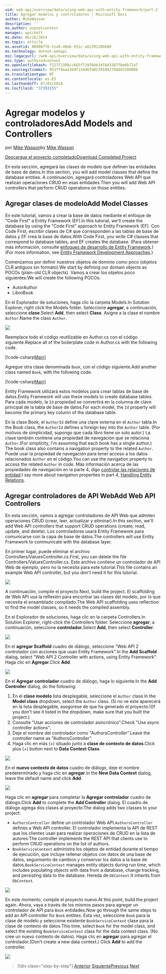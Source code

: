 ```yaml
---
uid: web-api/overview/data/using-web-api-with-entity-framework/part-2
title: Agregar modelos y controladores | Microsoft Docs
author: MikeWasson
description: ''
ms.author: aspnetcontent
manager: wpickett
ms.date: 06/16/2014
ms.topic: article
ms.assetid: 88908ff8-51a9-40eb-931c-a8139128b680
ms.technology: dotnet-webapi
msc.legacyurl: /web-api/overview/data/using-web-api-with-entity-framework/part-2
msc.type: authoredcontent
ms.openlocfilehash: f127f239bcc665f71976bb34f6d3387f8e0b72a7
ms.sourcegitcommit: 953ff9ea4369f154d6fd0239599279ddd3280009
ms.translationtype: MT
ms.contentlocale: es-ES
ms.lasthandoff: 07/03/2018
ms.locfileid: "37393155"
---
```

<a name="add-models-and-controllers"></a><span data-ttu-id="1a838-102">Agregar modelos y controladores</span><span class="sxs-lookup"><span data-stu-id="1a838-102">Add Models and Controllers</span></span>
====================
<span data-ttu-id="1a838-103">por [Mike Wasson](https://github.com/MikeWasson)</span><span class="sxs-lookup"><span data-stu-id="1a838-103">by [Mike Wasson](https://github.com/MikeWasson)</span></span>

[<span data-ttu-id="1a838-104">Descargue el proyecto completado</span><span class="sxs-lookup"><span data-stu-id="1a838-104">Download Completed Project</span></span>](https://github.com/MikeWasson/BookService)

<span data-ttu-id="1a838-105">En esta sección, agregará las clases de modelo que definen las entidades de base de datos.</span><span class="sxs-lookup"><span data-stu-id="1a838-105">In this section, you will add model classes that define the database entities.</span></span> <span data-ttu-id="1a838-106">A continuación, agregará controladores Web API que realizan operaciones CRUD en esas entidades.</span><span class="sxs-lookup"><span data-stu-id="1a838-106">Then you will add Web API controllers that perform CRUD operations on those entities.</span></span>

## <a name="add-model-classes"></a><span data-ttu-id="1a838-107">Agregar clases de modelo</span><span class="sxs-lookup"><span data-stu-id="1a838-107">Add Model Classes</span></span>

<span data-ttu-id="1a838-108">En este tutorial, vamos a crear la base de datos mediante el enfoque de "Code First" a Entity Framework (EF).</span><span class="sxs-lookup"><span data-stu-id="1a838-108">In this tutorial, we'll create the database by using the "Code First" approach to Entity Framework (EF).</span></span> <span data-ttu-id="1a838-109">Con Code First, escribir clases de C# que corresponden a las tablas de base de datos y EF crea la base de datos.</span><span class="sxs-lookup"><span data-stu-id="1a838-109">With Code First, you write C# classes that correspond to database tables, and EF creates the database.</span></span> <span data-ttu-id="1a838-110">(Para obtener más información, consulte [enfoques de desarrollo de Entity Framework](https://msdn.microsoft.com/library/ms178359%28v=vs.110%29.aspx#dbfmfcf).)</span><span class="sxs-lookup"><span data-stu-id="1a838-110">(For more information, see [Entity Framework Development Approaches](https://msdn.microsoft.com/library/ms178359%28v=vs.110%29.aspx#dbfmfcf).)</span></span>

<span data-ttu-id="1a838-111">Comenzamos por definir nuestros objetos de dominio como poco (objetos CLR antiguos sin formato).</span><span class="sxs-lookup"><span data-stu-id="1a838-111">We start by defining our domain objects as POCOs (plain-old CLR objects).</span></span> <span data-ttu-id="1a838-112">Vamos a crear los objetos poco siguientes:</span><span class="sxs-lookup"><span data-stu-id="1a838-112">We will create the following POCOs:</span></span>

- <span data-ttu-id="1a838-113">Autor</span><span class="sxs-lookup"><span data-stu-id="1a838-113">Author</span></span>
- <span data-ttu-id="1a838-114">Libro</span><span class="sxs-lookup"><span data-stu-id="1a838-114">Book</span></span>

<span data-ttu-id="1a838-115">En el Explorador de soluciones, haga clic la carpeta Models.</span><span class="sxs-lookup"><span data-stu-id="1a838-115">In Solution Explorer, right click the Models folder.</span></span> <span data-ttu-id="1a838-116">Seleccione **agregar**, a continuación, seleccione **clase**.</span><span class="sxs-lookup"><span data-stu-id="1a838-116">Select **Add**, then select **Class**.</span></span> <span data-ttu-id="1a838-117">Asigne a la clase el nombre `Author`.</span><span class="sxs-lookup"><span data-stu-id="1a838-117">Name the class `Author`.</span></span>

![](part-2/_static/image1.png)

<span data-ttu-id="1a838-118">Reemplace todo el código reutilizable en Author.cs con el código siguiente.</span><span class="sxs-lookup"><span data-stu-id="1a838-118">Replace all of the boilerplate code in Author.cs with the following code.</span></span>

[!code-csharp[Main](part-2/samples/sample1.cs)]

<span data-ttu-id="1a838-119">Agregue otra clase denominada `Book`, con el código siguiente.</span><span class="sxs-lookup"><span data-stu-id="1a838-119">Add another class named `Book`, with the following code.</span></span>

[!code-csharp[Main](part-2/samples/sample2.cs)]

<span data-ttu-id="1a838-120">Entity Framework utilizará estos modelos para crear tablas de base de datos.</span><span class="sxs-lookup"><span data-stu-id="1a838-120">Entity Framework will use these models to create database tables.</span></span> <span data-ttu-id="1a838-121">Para cada modelo, la `Id` propiedad se convertirá en la columna de clave principal de la tabla de base de datos.</span><span class="sxs-lookup"><span data-stu-id="1a838-121">For each model, the `Id` property will become the primary key column of the database table.</span></span>

<span data-ttu-id="1a838-122">En la clase Book, el `AuthorId` define una clave externa en el `Author` tabla.</span><span class="sxs-lookup"><span data-stu-id="1a838-122">In the Book class, the `AuthorId` defines a foreign key into the `Author` table.</span></span> <span data-ttu-id="1a838-123">(Por motivos de simplicidad, supongo que cada libro tiene un solo autor.) La clase también contiene una propiedad de navegación que se relaciona `Author`.</span><span class="sxs-lookup"><span data-stu-id="1a838-123">(For simplicity, I'm assuming that each book has a single author.) The book class also contains a navigation property to the related `Author`.</span></span> <span data-ttu-id="1a838-124">Puede usar la propiedad de navegación para tener acceso a los datos relacionados `Author` en el código.</span><span class="sxs-lookup"><span data-stu-id="1a838-124">You can use the navigation property to access the related `Author` in code.</span></span> <span data-ttu-id="1a838-125">Más información acerca de las propiedades de navegación en la parte 4, digo [controlar las relaciones de entidad](part-4.md).</span><span class="sxs-lookup"><span data-stu-id="1a838-125">I say more about navigation properties in part 4, [Handling Entity Relations](part-4.md).</span></span>

## <a name="add-web-api-controllers"></a><span data-ttu-id="1a838-126">Agregar controladores de API Web</span><span class="sxs-lookup"><span data-stu-id="1a838-126">Add Web API Controllers</span></span>

<span data-ttu-id="1a838-127">En esta sección, vamos a agregar controladores de API Web que admiten operaciones CRUD (crear, leer, actualizar y eliminar).</span><span class="sxs-lookup"><span data-stu-id="1a838-127">In this section, we'll add Web API controllers that support CRUD operations (create, read, update, and delete).</span></span> <span data-ttu-id="1a838-128">Los controladores usará Entity Framework para comunicarse con la capa de base de datos.</span><span class="sxs-lookup"><span data-stu-id="1a838-128">The controllers will use Entity Framework to communicate with the database layer.</span></span>

<span data-ttu-id="1a838-129">En primer lugar, puede eliminar el archivo Controllers/ValuesController.cs.</span><span class="sxs-lookup"><span data-stu-id="1a838-129">First, you can delete the file Controllers/ValuesController.cs.</span></span> <span data-ttu-id="1a838-130">Este archivo contiene un controlador de API Web de ejemplo, pero no la necesita para este tutorial.</span><span class="sxs-lookup"><span data-stu-id="1a838-130">This file contains an example Web API controller, but you don't need it for this tutorial.</span></span>

![](part-2/_static/image2.png)

<span data-ttu-id="1a838-131">A continuación, compile el proyecto.</span><span class="sxs-lookup"><span data-stu-id="1a838-131">Next, build the project.</span></span> <span data-ttu-id="1a838-132">El scaffolding de Web API usa la reflexión para encontrar las clases del modelo, por lo que necesita el ensamblado compilado.</span><span class="sxs-lookup"><span data-stu-id="1a838-132">The Web API scaffolding uses reflection to find the model classes, so it needs the compiled assembly.</span></span>

<span data-ttu-id="1a838-133">En el Explorador de soluciones, haga clic en la carpeta Controllers.</span><span class="sxs-lookup"><span data-stu-id="1a838-133">In Solution Explorer, right-click the Controllers folder.</span></span> <span data-ttu-id="1a838-134">Seleccione **agregar**, a continuación, seleccione **controlador**.</span><span class="sxs-lookup"><span data-stu-id="1a838-134">Select **Add**, then select **Controller**.</span></span>

![](part-2/_static/image3.png)

<span data-ttu-id="1a838-135">En el **agregar Scaffold** cuadro de diálogo, seleccione "Web API 2 controlador con acciones que usan Entity Framework".</span><span class="sxs-lookup"><span data-stu-id="1a838-135">In the **Add Scaffold** dialog, select "Web API 2 Controller with actions, using Entity Framework".</span></span> <span data-ttu-id="1a838-136">Haga clic en **Agregar**.</span><span class="sxs-lookup"><span data-stu-id="1a838-136">Click **Add**.</span></span>

![](part-2/_static/image4.png)

<span data-ttu-id="1a838-137">En el **Agregar controlador** cuadro de diálogo, haga lo siguiente:</span><span class="sxs-lookup"><span data-stu-id="1a838-137">In the **Add Controller** dialog, do the following:</span></span>

1. <span data-ttu-id="1a838-138">En el **clase modelo** lista desplegable, seleccione el `Author` clase.</span><span class="sxs-lookup"><span data-stu-id="1a838-138">In the **Model class** dropdown, select the `Author` class.</span></span> <span data-ttu-id="1a838-139">(Si no ve este aparecerá en la lista desplegable, asegúrese de que ha generado el proyecto.)</span><span class="sxs-lookup"><span data-stu-id="1a838-139">(If you don't see it listed in the dropdown, make sure that you built the project.)</span></span>
2. <span data-ttu-id="1a838-140">Consulte "Usar acciones de controlador asincrónico".</span><span class="sxs-lookup"><span data-stu-id="1a838-140">Check "Use async controller actions".</span></span>
3. <span data-ttu-id="1a838-141">Deje el nombre del controlador como &quot;AuthorsController&quot;.</span><span class="sxs-lookup"><span data-stu-id="1a838-141">Leave the controller name as &quot;AuthorsController&quot;.</span></span>
4. <span data-ttu-id="1a838-142">Haga clic en más (+) situado junto a **clase de contexto de datos**.</span><span class="sxs-lookup"><span data-stu-id="1a838-142">Click plus (+) button next to **Data Context Class**.</span></span>

![](part-2/_static/image5.png)

<span data-ttu-id="1a838-143">En el **nuevo contexto de datos** cuadro de diálogo, deje el nombre predeterminado y haga clic en **agregar**.</span><span class="sxs-lookup"><span data-stu-id="1a838-143">In the **New Data Context** dialog, leave the default name and click **Add**.</span></span>

![](part-2/_static/image6.png)

<span data-ttu-id="1a838-144">Haga clic en **agregar** para completar la **Agregar controlador** cuadro de diálogo.</span><span class="sxs-lookup"><span data-stu-id="1a838-144">Click **Add** to complete the **Add Controller** dialog.</span></span> <span data-ttu-id="1a838-145">El cuadro de diálogo agrega dos clases al proyecto:</span><span class="sxs-lookup"><span data-stu-id="1a838-145">The dialog adds two classes to your project:</span></span>

- <span data-ttu-id="1a838-146">`AuthorsController` define un controlador Web API.</span><span class="sxs-lookup"><span data-stu-id="1a838-146">`AuthorsController` defines a Web API controller.</span></span> <span data-ttu-id="1a838-147">El controlador implementa la API de REST que los clientes usan para realizar operaciones de CRUD en la lista de autores.</span><span class="sxs-lookup"><span data-stu-id="1a838-147">The controller implements the REST API that clients use to perform CRUD operations on the list of authors.</span></span>
- <span data-ttu-id="1a838-148">`BookServiceContext` administra los objetos de entidad durante el tiempo de ejecución, que incluye rellenar objetos con datos de una base de datos, seguimiento de cambios y conservar los datos a la base de datos.</span><span class="sxs-lookup"><span data-stu-id="1a838-148">`BookServiceContext` manages entity objects during run time, which includes populating objects with data from a database, change tracking, and persisting data to the database.</span></span> <span data-ttu-id="1a838-149">Hereda de `DbContext`.</span><span class="sxs-lookup"><span data-stu-id="1a838-149">It inherits from `DbContext`.</span></span>

![](part-2/_static/image7.png)

<span data-ttu-id="1a838-150">En este momento, compile el proyecto nuevo.</span><span class="sxs-lookup"><span data-stu-id="1a838-150">At this point, build the project again.</span></span> <span data-ttu-id="1a838-151">Ahora, vaya a través de los mismos pasos para agregar un controlador de API para `Book` entidades.</span><span class="sxs-lookup"><span data-stu-id="1a838-151">Now go through the same steps to add an API controller for `Book` entities.</span></span> <span data-ttu-id="1a838-152">Esta vez, seleccione `Book` para la clase de modelo y seleccione existente `BookServiceContext` clase para la clase de contexto de datos.</span><span class="sxs-lookup"><span data-stu-id="1a838-152">This time, select `Book` for the model class, and select the existing `BookServiceContext` class for the data context class.</span></span> <span data-ttu-id="1a838-153">(No cree un nuevo contexto de datos). Haga clic en **agregar** para agregar el controlador.</span><span class="sxs-lookup"><span data-stu-id="1a838-153">(Don't create a new data context.) Click **Add** to add the controller.</span></span>

![](part-2/_static/image8.png)

> [!div class="step-by-step"]
> <span data-ttu-id="1a838-154">[Anterior](part-1.md)
> [Siguiente](part-3.md)</span><span class="sxs-lookup"><span data-stu-id="1a838-154">[Previous](part-1.md)
[Next](part-3.md)</span></span>
